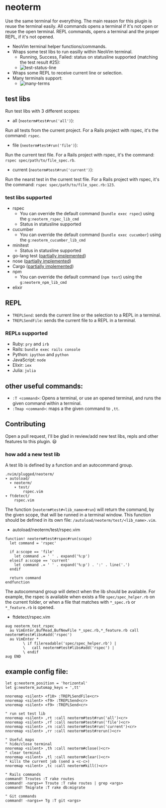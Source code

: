 # neoterm

Use the same terminal for everything. The main reason for this plugin is reuse
the terminal easily. All commands opens a terminal if it's not open or reuse the
open terminal.
REPL commands, opens a terminal and the proper REPL, if it's not opened.

- NeoVim terminal helper functions/commands.
- Wraps some test libs to run easilly within NeoVim terminal.
  - Running, Success, Failed: status on statusline supported (matching the test result #25):
  - ![test-status-line](https://cloud.githubusercontent.com/assets/120483/8212291/425189d2-14f1-11e5-8059-822eda0b702c.gif)
- Wraps some REPL to receive current line or selection.
- Many terminals support:
  - ![many-terms](https://cloud.githubusercontent.com/assets/120483/8921869/fe459572-34b1-11e5-93c9-c3b6f3b44719.gif)


## test libs

Run test libs with 3 different scopes:

* all (`neoterm#test#run('all')`):

Run all tests from the current project. For a Rails project with rspec, it's the
command: `rspec`.

* file (`neoterm#test#run('file')`):

Run the current test file. For a Rails project with rspec, it's the command:
`rspec spec/path/to/file_spec.rb`.

* current (`neoterm#test#run('current')`):

Run the nearst test in the current test file. For a Rails project with rspec,
it's the command: `rspec spec/path/to/file_spec.rb:123`.

### test libs supported

* rspec
  * You can override the default command (`bundle exec rspec`) using the
    `g:neoterm_rspec_lib_cmd`
  * Status in statusline supported
* cucumber
  * You can override the default command (`bundle exec cucumber`) using the
    `g:neoterm_cucumber_lib_cmd`
* minitest
  * Status in statusline supported
* go-lang test ([partially implemented](https://github.com/kassio/neoterm/pull/8))
* nose ([partially implemented](https://github.com/kassio/neoterm/pull/9))
* Cargo ([partially implemented](https://github.com/kassio/neoterm/pull/59))
* npm
  * You can override the default command (`npm test`) using the
    `g:neoterm_npm_lib_cmd`
* elixir

## REPL

* `TREPLSend`: sends the current line or the selection to a REPL in a terminal.
* `TREPLSendFile`: sends the current file to a REPL in a terminal.

### REPLs supported

* Ruby: `pry` and `irb`
* Rails: `bundle exec rails console`
* Python: `ipython` and `python`
* JavaScript: `node`
* Elixir: `iex`
* Julia: `julia`

## other useful commands:

* `:T <command>`: Opens a terminal, or use an opened terminal, and runs the
                  given command within a terminal.
* `:Tmap <command>`: maps a the given command to `,tt`.

## Contributing

Open a pull request, I'll be glad in review/add new test libs, repls and other
features to this plugin. :smiley:

### how add a new test lib

A test lib is defined by a function and an autocommand group.

```console
.nvim/plugged/neoterm/
▾ autoload/
  ▾ neoterm/
    ▾ test/
        rspec.vim
▾ ftdetect/
    rspec.vim
```

The function (`neoterm#test#<lib_name>#run`) will return the command, by the
given scope, that will be runned in a terminal window. This function should be
defined in its own file: `/autoload/neoterm/test/<lib_name>.vim`.

* autoload/neoterm/test/rspec.vim
```viml
function! neoterm#test#rspec#run(scope)
  let command = 'rspec'

  if a:scope == 'file'
    let command .= ' ' . expand('%:p')
  elseif a:scope == 'current'
    let command .= ' ' . expand('%:p') . ':' . line('.')
  endif

  return command
endfunction
```

The autocommand group will detect when the lib should be available. For example,
the rspec is available when exists a file `spec/spec_helper.rb` on the current
folder, or when a file that matches with `*_spec.rb` or `*_feature.rb` is
opened.

* ftdetect/rspec.vim
```viml
aug neoterm_test_rspec
  au VimEnter,BufRead,BufNewFile *_spec.rb,*_feature.rb call neoterm#test#libs#add('rspec')
  au VimEnter *
        \ if filereadable('spec/spec_helper.rb') |
        \   call neoterm#test#libs#add('rspec') |
        \ endif
aug END
```

## example config file:

```viml
let g:neoterm_position = 'horizontal'
let g:neoterm_automap_keys = ',tt'

nnoremap <silent> <f10> :TREPLSendFile<cr>
nnoremap <silent> <f9> :TREPLSend<cr>
vnoremap <silent> <f9> :TREPLSend<cr>

" run set test lib
nnoremap <silent> ,rt :call neoterm#test#run('all')<cr>
nnoremap <silent> ,rf :call neoterm#test#run('file')<cr>
nnoremap <silent> ,rn :call neoterm#test#run('current')<cr>
nnoremap <silent> ,rr :call neoterm#test#rerun()<cr>

" Useful maps
" hide/close terminal
nnoremap <silent> ,th :call neoterm#close()<cr>
" clear terminal
nnoremap <silent> ,tl :call neoterm#clear()<cr>
" kills the current job (send a <c-c>)
nnoremap <silent> ,tc :call neoterm#kill()<cr>

" Rails commands
command! Troutes :T rake routes
command! -nargs=+ Troute :T rake routes | grep <args>
command! Tmigrate :T rake db:migrate

" Git commands
command! -nargs=+ Tg :T git <args>
```
